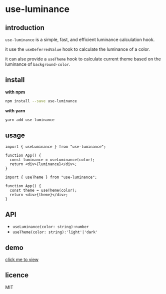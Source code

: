 # use-luminance

## introduction

`use-luminance` is a simple, fast, and efficient luminance calculation hook.

it use the `useDeferredValue` hook to calculate the luminance of a color.

it can alse provide a `useTheme` hook to calculate current theme based on the luminance of `background-color`.

## install

**with npm**

```sh
npm install --save use-luminance
```

**with yarn**

```sh
yarn add use-luminance
```

## usage

```tsx
import { useLuminance } from "use-luminance";

function App() {
  const luminance = useLuminance(color);
  return <div>{luminance}</div>;
}
```

```tsx
import { useTheme } from "use-luminance";

function App() {
  const theme = useTheme(color);
  return <div>{theme}</div>;
}
```

## API

- `useLuminance(color: string):number`
- `useTheme(color: string):'light'|'dark'`

## demo

[click me to view](https://codesandbox.io/s/use-luminance-demo-56tvhu?file=/src/App.tsx)

## licence

MIT
